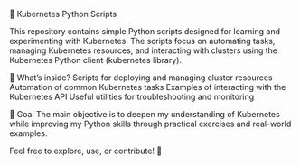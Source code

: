🐍 Kubernetes Python Scripts

This repository contains simple Python scripts designed for learning and experimenting with Kubernetes. The scripts focus on automating tasks, managing Kubernetes resources, and interacting with clusters using the Kubernetes Python client (kubernetes library).

🔹 What’s inside?
Scripts for deploying and managing cluster resources
Automation of common Kubernetes tasks
Examples of interacting with the Kubernetes API
Useful utilities for troubleshooting and monitoring

🎯 Goal
The main objective is to deepen my understanding of Kubernetes while improving my Python skills through practical exercises and real-world examples.

Feel free to explore, use, or contribute! 🚀
